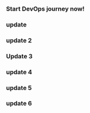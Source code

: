### Start DevOps journey now!
### update
### update 2
### Update 3
### update 4
### update 5
### update 6


